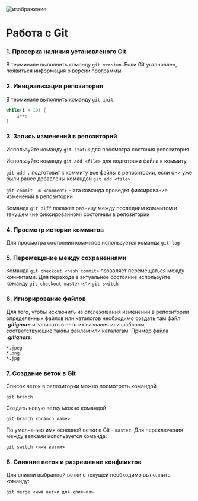 ![изображение](git.jpeg)
# **Работа с Git**
### 1. Проверка наличия установленого Git
В терминале выполнить команду `git version`. Если Git установлен, появиться информация о версии программы
### 2. Инициализация репозитория 
В терминале выполнить команду `git init`.
```C++
while(i < 10) {
    i++;
}
```
### 3. Запись изменений в репозиторий
Используйте команду
`git status` для просмотра состяния репозитория. 

Используйте команду `git add <file>` для подготовки файла к коммиту.

`git add .` подготовит к коммиту все файлы в репозитории, если они уже были ранее добавлены командой `git add <file>`

`git commit -m <comment>` - эта команда проведет фиксирование изменений в репозитории

Команда `git diff` покажет разницу между последним коммитом и текущем (не фиксированном) состояним в репозитории 
### 4. Просмотр истории коммитов
Для просмотра состояния коммитов используется команда `git log`
### 5. Перемещение между сохранениями
Команда `git checkout <hash commit>` позволяет перемещаться между коммитами. Для перехода в актуальное состояние используйте команду `git checkout master` или `git switch -`
### 6. Игнорирование файлов
Для того, чтобы исключить из отслеживания изменений в репозитории определенных файлов или каталогов необходимо создать там файл ***.gitignore*** и записать в него их названия или шаблоны, соответствующие таким файлам или каталогам. Пример файла ***.gitignore***:
```
*.jpeg
*.png
*.jpg
```  
### 7. Создание веток в Git
Список веток в репозитории можно посмотреть командой 
```
git branch
```
Создать новую ветку можно командой 
```
git branch <branch_name>
``` 

По умолчанию имя основной ветки в Git - `master`. 
Для переключения между ветками используется команда:
```
git switch <имя ветки>
```
### 8. Слияние веток и разрешение конфликтов
Для слияни выбранной ветки с текущей необходимо выполнить команду:
```
git merge <имя ветки для слияния>
```

